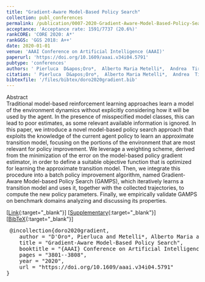 ```yaml
---
title: "Gradient-Aware Model-Based Policy Search"
collection: publ_conferences
permalink: /publication/0007-2020-Gradient-Aware-Model-Based-Policy-Search
acceptance: 'Acceptance rate: 1591/7737 (20.6%)'
rankCORE: 'CORE 2020: A*'
rankGGS: 'GGS 2018: A++'
date: 2020-01-01
venue: 'AAAI Conference on Artificial Intelligence (AAAI)'
paperurl: 'https://doi.org/10.1609/aaai.v34i04.5791'
pubtype: 'conferences'
authors: ' Pierluca  D&apos;Oro*,  Alberto Maria Metelli*,  Andrea  Tirinzoni,  Matteo  Papini, and  Marcello  Restelli'
citation: ' Pierluca  D&apos;Oro*,  Alberto Maria Metelli*,  Andrea  Tirinzoni,  Matteo  Papini, and  Marcello  Restelli&quot;Gradient-Aware Model-Based Policy Search.&quot; AAAI Conference on Artificial Intelligence (AAAI), 2020'
bibtexfile: '/files/bibtex/doro2020gradient.bib'
---
```

Abstract
 <br> Traditional model-based reinforcement learning approaches learn a model of the environment dynamics without explicitly considering how it will be used by the agent. In the presence of misspecified model classes, this can lead to poor estimates, as some relevant available information is ignored. In this paper, we introduce a novel model-based policy search approach that exploits the knowledge of the current agent policy to learn an approximate transition model, focusing on the portions of the environment that are most relevant for policy improvement. We leverage a weighting scheme, derived from the minimization of the error on the model-based policy gradient estimator, in order to define a suitable objective function that is optimized for learning the approximate transition model. Then, we integrate this procedure into a batch policy improvement algorithm, named Gradient-Aware Model-based Policy Search (GAMPS), which iteratively learns a transition model and uses it, together with the collected trajectories, to compute the new policy parameters. Finally, we empirically validate GAMPS on benchmark domains analyzing and discussing its properties. <br> 

 [[Link](https://doi.org/10.1609/aaai.v34i04.5791){:target="_blank"}] [[Supplementary](https://arxiv.org/abs/1909.04115){:target="_blank"}] [[BibTeX](/files/bibtex/doro2020gradient.bib){:target="_blank"}] 
<pre> @incollection{doro2020gradient,
    author = "D'Oro*, Pierluca and Metelli*, Alberto Maria and Tirinzoni, Andrea and Papini, Matteo and Restelli, Marcello",
    title = "Gradient-Aware Model-Based Policy Search",
    booktitle = "{AAAI} Conference on Artificial Intelligence ({AAAI})",
    pages = "3801--3808",
    year = "2020",
    url = "https://doi.org/10.1609/aaai.v34i04.5791"
} </pre>
